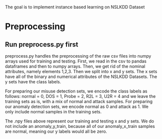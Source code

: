 The goal is to implement instance based learning on NSLKDD Dataset

# Preprocessing

## Run preprocess.py first

preprocess.py handles the preprocessing of the raw csv files into numpy arrays used for training and testing. First, we read in the csv to pandas dataframes and then to numpy arrays. Then, we get rid of the nominal attributes, namely elements 1,2,3. Then we split into x and y sets. The x sets have all of the binary and numerical attributes of the NSLKDD Datasets. The y sets have the class labels. 

For preparing our misuse detection sets, we encode the class labels as follows: normal = 0, DOS = 1, Probe = 2, R2L = 3, U2R = 4 and we leave the training sets as is, with a mix of normal and attack samples. For preparing our anomaly detection sets, we encode normal as 0 and attack as 1. We only include normal samples in the training sets.

The .npy files above represent our training and testing x and y sets. We do not include an anomaly_y_train, because all of our anomaly_x_train samples are normal, meaning our y labels would all be zero.
